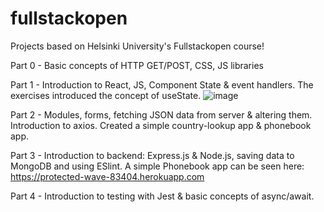 # fullstackopen

Projects based on Helsinki University's Fullstackopen course! 

Part 0 - Basic concepts of HTTP GET/POST, CSS, JS libraries

Part 1 - Introduction to React, JS, Component State & event handlers. The exercises introduced the concept of useState.
![image](https://user-images.githubusercontent.com/74725778/190481185-6428cfa7-5062-4561-8a4f-d01d179fd835.png)

Part 2 - Modules, forms, fetching JSON data from server & altering them. Introduction to axios. Created a simple country-lookup app & phonebook app. 

Part 3 - Introduction to backend: Express.js & Node.js, saving data to MongoDB and using ESlint. A simple Phonebook app can be seen here: https://protected-wave-83404.herokuapp.com 

Part 4 - Introduction to testing with Jest & basic concepts of async/await.
